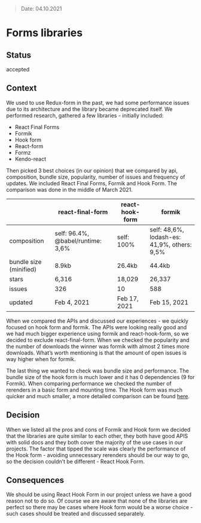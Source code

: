 > Date: 04.10.2021

# Forms libraries

## Status

accepted

## Context
We used to use Redux-form in the past, we had some performance issues due to its architecture and the library became deprecated itself. We performed research, gathered a few libraries - initially included:
  - React Final Forms
  - Formik
  - Hook form
  - React-form
  - Formz
  - Kendo-react

Then picked 3 best choices (in our opinion) that we compared by api, composition, bundle size, popularity, number of issues and frequency of updates. We included React Final Forms, Formik and Hook Form. The comparison was done in the middle of March 2021.

|                        | react-final-form                  | react-hook-form | formik                                      |
|------------------------|-----------------------------------|-----------------|---------------------------------------------|
| composition            | self: 96.4%, @babel/runtime: 3,6% | self: 100%      | self: 48,6%, lodash-es: 41,9%, others: 9,5% |
| bundle size (minified) | 8.9kb                             | 26.4kb          | 44.4kb                                      |
| stars                  | 6,316                             | 18,029          | 26,337                                      |
| issues                 | 326                               | 10              | 588                                         |
| updated                | Feb 4, 2021                       | Feb 17, 2021    | Feb 15, 2021                                |


When we compared the APIs and discussed our experiences - we quickly focused on hook form and formik. The APIs were looking really good and we had much bigger experience using formik and react-hook-form, so we decided to exclude react-final-form. When we checked the popularity and the number of downloads the winner was formik with almost 2 times more downloads. What’s worth mentioning is that the amount of open issues is way higher when for formik.

The last thing we wanted to check was bundle size and performance. The bundle size of the hook form is much lower and it has 0 dependencies (9 for Formik). When comparing performance we checked the number of rerenders in a basic form and mounting time. The Hook form was much quicker and much smaller, a more detailed comparison can be found [here](https://blog.logrocket.com/react-hook-form-vs-formik-comparison/).

## Decision

When we listed all the pros and cons of Formik and Hook form we decided that the libraries are quite similar to each other, they both have good APIS with solid docs and they both cover the majority of the use cases in our projects. 
The factor that tipped the scale was clearly the performance of the Hook form - avoiding unnecessary rerenders should be our way to go, so the decision couldn’t be different - React Hook Form.

## Consequences

We should be using React Hook Form in our project unless we have a good reason not to do so. Of course we are aware that none of the libraries are perfect so there may be cases where Hook form would be a worse choice - such cases should be treated and discussed separately.
